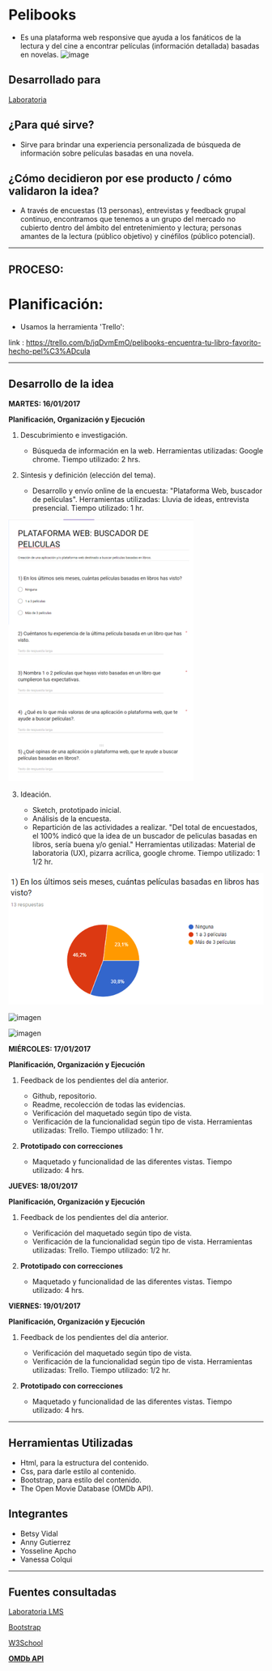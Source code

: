# Pelibooks

- Es una plataforma web responsive que ayuda a los fanáticos de la lectura y del cine a encontrar películas (información detallada) basadas en novelas.
![image](https://user-images.githubusercontent.com/32302890/38159751-8b15c430-3474-11e8-8246-9fe6dd42c5db.png)

## Desarrollado para 
[Laboratoria](http://laboratoria.la)

## ¿Para qué sirve?

- Sirve para brindar una experiencia personalizada de búsqueda de información sobre películas basadas en una novela.

## ¿Cómo decidieron por ese producto / cómo validaron la idea?

- A través de encuestas (13 personas), entrevistas y feedback grupal continuo, encontramos que tenemos a un grupo del mercado no cubierto dentro del ámbito del entretenimiento y lectura; personas amantes de la lectura (público objetivo) y cinéfilos (público potencial).

***

## PROCESO:

# Planificación:

* Usamos la herramienta 'Trello':

link : https://trello.com/b/jqDvmEmO/pelibooks-encuentra-tu-libro-favorito-hecho-pel%C3%ADcula

***

## Desarrollo de la idea

**MARTES: 16/01/2017**

**Planificación, Organización y Ejecución**

1. Descubrimiento e investigación.

   + Búsqueda de información en la web.
   Herramientas utilizadas: Google chrome.
   Tiempo utilizado: 2 hrs.

2. Sintesis y definición (elección del tema).

   + Desarrollo y envío online de la encuesta: "Plataforma Web, buscador de películas".
   Herramientas utilizadas: Lluvia de ideas, entrevista presencial.
   Tiempo utilizado: 1 hr.

![imagen](assets/images/Encuesta-pelibooks.png)

3. Ideación.

   + Sketch, prototipado inicial.
   + Análisis de la encuesta.
   + Repartición de las actividades a realizar.
   "Del total de encuestados, el 100% indicó que la idea de un buscador de peliculas basadas en libros, sería buena y/o genial."
   Herramientas utilizadas: Material de laboratoria (UX), pizarra acrílica, google chrome.
   Tiempo utilizado: 1 1/2 hr.

![imagen](assets/images/Encuesta-preguntaUno.png)

![imagen](assets/images/sketch-mobile.jpg)

![imagen](assets/images/sketch-desktop.jpg)

**MIÉRCOLES: 17/01/2017**

**Planificación, Organización y Ejecución**

1. Feedback de los pendientes del día anterior.

   + Github, repositorio.
   + Readme, recolección de todas las evidencias.
   + Verificación del maquetado según tipo de vista.
   + Verificación de la funcionalidad según tipo de vista.
   Herramientas utilizadas: Trello.
   Tiempo utilizado: 1 hr.

2. **Prototipado con correcciones**

   + Maquetado y funcionalidad de las diferentes vistas.
   Tiempo utilizado: 4 hrs.

**JUEVES: 18/01/2017**

**Planificación, Organización y Ejecución**

1. Feedback de los pendientes del día anterior.

   + Verificación del maquetado según tipo de vista.
   + Verificación de la funcionalidad según tipo de vista.
   Herramientas utilizadas: Trello.
   Tiempo utilizado: 1/2 hr.

2. **Prototipado con correcciones**

   + Maquetado y funcionalidad de las diferentes vistas.
   Tiempo utilizado: 4 hrs.

**VIERNES: 19/01/2017**

**Planificación, Organización y Ejecución**

1. Feedback de los pendientes del día anterior.

   + Verificación del maquetado según tipo de vista.
   + Verificación de la funcionalidad según tipo de vista.
   Herramientas utilizadas: Trello.
   Tiempo utilizado: 1/2 hr.

2. **Prototipado con correcciones**

   + Maquetado y funcionalidad de las diferentes vistas.
   Tiempo utilizado: 4 hrs.

***

## Herramientas Utilizadas

- Html, para la estructura del contenido.
- Css, para darle estilo al contenido.
- Bootstrap, para estilo del contenido.
- The Open Movie Database (OMDb API).

## Integrantes

- Betsy Vidal
- Anny Gutierrez
- Yosseline Apcho
- Vanessa Colqui

***

## Fuentes consultadas

[Laboratoria LMS](https://laboratoria1.gitbooks.io/hackathon/content/)

[Bootstrap](https://getbootstrap.com/docs/3.3/css/#forms)

[W3School](https://www.w3schools.com/bootstrap/bootstrap_forms.asp)

**[OMDb API](http://www.omdbapi.com/)**
